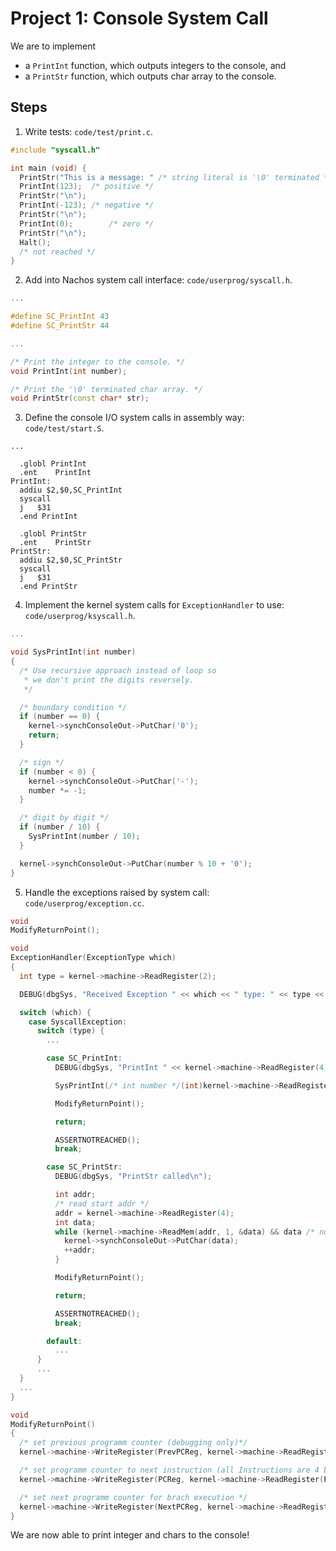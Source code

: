 # Project 1: Console System Call

We are to implement

- a `PrintInt` function, which outputs integers to the console, and
- a `PrintStr` function, which outputs char array to the console.

## Steps

1. Write tests: `code/test/print.c`.

  ```C++
  #include "syscall.h"

  int main (void) {
  	PrintStr("This is a message: " /* string literal is '\0' terminated */);
  	PrintInt(123);	/* positive */
  	PrintStr("\n");
  	PrintInt(-123);	/* negative */
  	PrintStr("\n");
  	PrintInt(0);		/* zero */
  	PrintStr("\n");
  	Halt();
  	/* not reached */
  }

  ```

2. Add into Nachos system call interface: `code/userprog/syscall.h`.

  ```C++
  ...

  #define SC_PrintInt 43
  #define SC_PrintStr 44

  ...

  /* Print the integer to the console. */
  void PrintInt(int number);

  /* Print the '\0' terminated char array. */
  void PrintStr(const char* str);
  ```

3. Define the console I/O system calls in assembly way: `code/test/start.S`.

  ```
  ...

    .globl PrintInt
  	.ent	PrintInt
  PrintInt:
  	addiu $2,$0,SC_PrintInt
  	syscall
  	j 	$31
  	.end PrintInt

    .globl PrintStr
  	.ent	PrintStr
  PrintStr:
  	addiu $2,$0,SC_PrintStr
  	syscall
  	j 	$31
  	.end PrintStr
  ```

4. Implement the kernel system calls for `ExceptionHandler` to use: `code/userprog/ksyscall.h`.

  ```C++
  ...

  void SysPrintInt(int number)
  {
    /* Use recursive approach instead of loop so
     * we don't print the digits reversely.
     */

    /* boundary condition */
    if (number == 0) {
      kernel->synchConsoleOut->PutChar('0');
      return;
    }

    /* sign */
    if (number < 0) {
      kernel->synchConsoleOut->PutChar('-');
      number *= -1;
    }

    /* digit by digit */
    if (number / 10) {
      SysPrintInt(number / 10);
    }

    kernel->synchConsoleOut->PutChar(number % 10 + '0');
  }
  ```

5. Handle the exceptions raised by system call: `code/userprog/exception.cc`.

  ```C++
  void
  ModifyReturnPoint();

  void
  ExceptionHandler(ExceptionType which)
  {
    int type = kernel->machine->ReadRegister(2);

    DEBUG(dbgSys, "Received Exception " << which << " type: " << type << "\n");

    switch (which) {
      case SyscallException:
        switch (type) {
          ...

          case SC_PrintInt:
            DEBUG(dbgSys, "PrintInt " << kernel->machine->ReadRegister(4) << "\n");

            SysPrintInt(/* int number */(int)kernel->machine->ReadRegister(4));

            ModifyReturnPoint();

            return;

            ASSERTNOTREACHED();
            break;

          case SC_PrintStr:
            DEBUG(dbgSys, "PrintStr called\n");

            int addr;
            /* read start addr */
            addr = kernel->machine->ReadRegister(4);
            int data;
            while (kernel->machine->ReadMem(addr, 1, &data) && data /* not '\0' */) {
              kernel->synchConsoleOut->PutChar(data);
              ++addr;
            }

            ModifyReturnPoint();

            return;

            ASSERTNOTREACHED();
            break;

          default:
            ...
        }
        ...
    }
    ...
  }

  void
  ModifyReturnPoint()
  {
    /* set previous programm counter (debugging only)*/
    kernel->machine->WriteRegister(PrevPCReg, kernel->machine->ReadRegister(PCReg));

    /* set programm counter to next instruction (all Instructions are 4 byte wide)*/
    kernel->machine->WriteRegister(PCReg, kernel->machine->ReadRegister(PCReg) + 4);

    /* set next programm counter for brach execution */
    kernel->machine->WriteRegister(NextPCReg, kernel->machine->ReadRegister(PCReg) + 4);
  }
  ```

We are now able to print integer and chars to the console!
